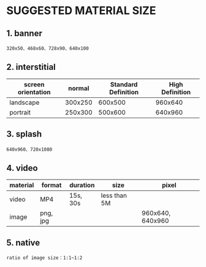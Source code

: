 # SUGGESTED MATERIAL SIZE

## 1. banner

    320x50、468x60、728x90、640x100

## 2. interstitial

| screen orientation | normal  | Standard Definition | High Definition |
| ------------------ | ------- | ------------------- | --------------- |
| landscape          | 300x250 | 600x500             | 960x640         |
| portrait           | 250x300 | 500x600             | 640x960         |

## 3. splash

    640x960、720x1080

## 4. video

| material | format   | duration | size         | pixel            |
| -------- | -------- | -------- | ------------ | ---------------- |
| video    | MP4      | 15s, 30s | less than 5M |                  |
| image    | png, jpg |          |              | 960x640, 640x960 |

## 5. native

    ratio of image size：1:1~1:2
